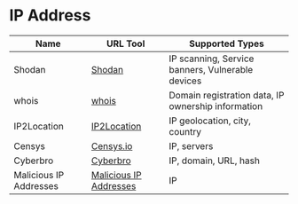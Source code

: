 # IP Address

| Name                 | URL Tool                                            | Supported Types                              |
|----------------------|-----------------------------------------------------|----------------------------------------------|
| Shodan            | [Shodan]( https://www.shodan.io/)             | IP scanning, Service banners, Vulnerable devices            |
| whois   | [whois](https://linux.die.net/man/1/whois) | Domain registration data, IP ownership information                     |
| IP2Location   | [IP2Location](https://www.ip2location.com) | IP geolocation, city, country                    |
| Censys   | [Censys.io](https://censys.io) | IP, servers                  |
| Cyberbro   | [Cyberbro](https://github.com/stanfrbd/cyberbro) | IP, domain, URL, hash        |
| Malicious IP Addresses   | [Malicious IP Addresses](https://lnkd.in/eeKQPCwf) | IP         |

